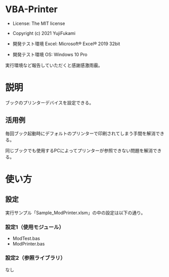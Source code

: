 # VBA-Printer
- License: The MIT license

- Copyright (c) 2021 YujiFukami

- 開発テスト環境 Excel: Microsoft® Excel® 2019 32bit 

- 開発テスト環境 OS: Windows 10 Pro

実行環境など報告していただくと感謝感激雨霰。

# 説明
ブックのプリンターデバイスを設定できる。

## 活用例
毎回ブック起動時にデフォルトのプリンターで印刷されてしまう手間を解消できる。

同じブックでも使用するPCによってプリンターが参照できない問題を解消できる。


# 使い方

## 設定
実行サンプル「Sample_ModPrinter.xlsm」の中の設定は以下の通り。

### 設定1（使用モジュール）

-  ModTest.bas
-  ModPrinter.bas

### 設定2（参照ライブラリ）
なし


